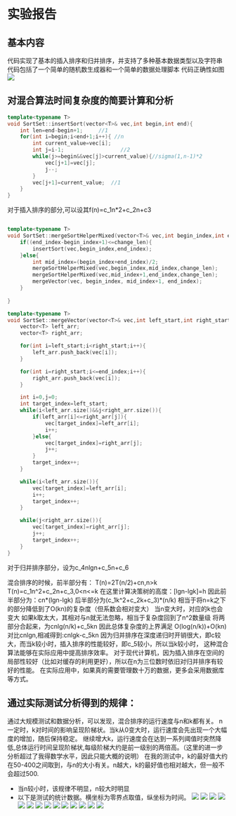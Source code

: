 # 实验报告

## 基本内容
代码实现了基本的插入排序和归并排序，并支持了多种基本数据类型以及字符串
代码包括了一个简单的随机数生成器和一个简单的数据处理脚本
代码正确性如图
![](./run_result.png)

## 对混合算法时间复杂度的简要计算和分析

```cpp
template<typename T>
void SortSet::insertSort(vector<T>& vec,int begin,int end){
    int len=end-begin+1;     //1
    for(int i=begin;i<end+1;i++){ //n
        int current_value=vec[i];
        int j=i-1;                  //2
        while(j>=begin&&vec[j]>current_value){//sigma(1,n-1)*2
            vec[j+1]=vec[j];
            j--;
        }
        vec[j+1]=current_value;  //1
    }
}
```
对于插入排序的部分,可以设其f(n)=c_1n*2+c_2n+c3

```cpp

template<typename T>
void SortSet::mergeSortHelperMixed(vector<T>& vec,int begin_index,int end_index,int change_len){
    if((end_index-begin_index+1)<=change_len){
        insertSort(vec,begin_index,end_index);
    }else{
        int mid_index=(begin_index+end_index)/2;
        mergeSortHelperMixed(vec,begin_index,mid_index,change_len);
        mergeSortHelperMixed(vec,mid_index+1,end_index,change_len);
        mergeVector(vec, begin_index, mid_index+1, end_index);
    }
   
}

template<typename T>
void SortSet::mergeVector(vector<T>& vec,int left_start,int right_start,int end_index){
    vector<T> left_arr;
    vector<T> right_arr;

    for(int i=left_start;i<right_start;i++){
        left_arr.push_back(vec[i]);
    }

    for(int i=right_start;i<=end_index;i++){
        right_arr.push_back(vec[i]);
    }

    int i=0,j=0;
    int target_index=left_start;
    while(i<left_arr.size()&&j<right_arr.size()){
        if(left_arr[i]<=right_arr[j]){
            vec[target_index]=left_arr[i];
            i++;
        }else{
            vec[target_index]=right_arr[j];
            j++;
        }
        target_index++;
    }

    while(i<left_arr.size()){
        vec[target_index]=left_arr[i];
        i++;
        target_index++;
    }

    while(j<right_arr.size()){
        vec[target_index]=right_arr[j];
        j++;
        target_index++;
    }
}
```

对于归并排序部分，设为c_4nlgn+c_5n+c_6

混合排序的时候，前半部分有：
T(n)=2T(n/2)+cn,n>k
T(n)=c_1n^2+c_2n+c_3,0<n<=k
在这里计算决策树的高度：[lgn-lgk]=h
因此前半部分为：cn*(lgn-lgk)
后半部分为(c_1k^2+c_2k+c_3)*(n/k)
相当于将n=k之下的部分降低到了O(kn)的复杂度（但系数会相对变大）
当n变大时，对应的k也会变大
如果k取太大，其相对与n就无法忽略，相当于复杂度回到了n^2数量级
将两部分合起来，为cnlg(n/k)+c_5kn
因此总体复杂度的上界满足 O(log(n/k))+O(kn)
对比cnlgn,相减得到:cnlgk-c_5kn
因为归并排序在深度递归时开销很大，即c较大，而当k较小时，插入排序的性能较好，即c_5较小，所以当k较小时，
这种混合算法能够在实际应用中提高排序效率。
对于现代计算机，因为插入排序在空间的局部性较好（比如对缓存的利用更好），所以在n为三位数时依旧对归并排序有较好的性能。
在实际应用中，如果真的需要管理数十万的数据，更多会采用数据库等方式。

## 通过实际测试分析得到的规律：

通过大规模测试和数据分析，可以发现，混合排序的运行速度与n和k都有关。
n一定时，k对时间的影响呈现阶梯状。当k从0变大时，运行速度会先出现一个大幅度的增加，随后保持稳定。
继续增大k，运行速度会在达到一系列阈值时突然降低,总体运行时间呈现阶梯状,每级阶梯大约是前一级别的两倍高。（这里的进一步分析超过了我得数学水平，因此只能大概的说明）
在我的测试中，k的最好值大约在50-400之间取到，与n的大小有关。n越大，k的最好值也相对越大，但一般不会超过500.
* 当n较小时，该规律不明显，n较大时明显
* 以下是测试的统计数据。横坐标为零界点取值，纵坐标为时间。
![](./performance_N_500.png)
![](./performance_N_1000.png)
![](./performance_N_2000.png)
![](./performance_N_5000.png)
![](./performance_N_10000.png)
![](./performance_N_50000.png)
![](./performance_N_100000.png)
![](./performance_N_500_2.png)
![](./performance_N_1000_2.png)
![](./performance_N_2000_2.png)
![](./performance_N_5000_2.png)
![](./performance_N_10000_2.png)
![](./performance_N_50000_2.png)
![](./performance_N_100000_2.png)
